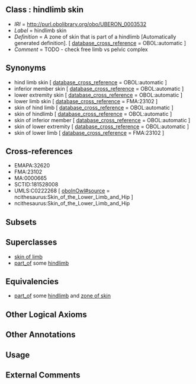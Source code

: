 
## Class : hindlimb skin

 * *IRI* = http://purl.obolibrary.org/obo/UBERON_0003532
 * *Label* = hindlimb skin
 * *Definition* = A zone of skin that is part of a hindlimb [Automatically generated definition]. [ [database_cross_reference](../../ef/oboInOwl#hasDbXref.md) = OBOL:automatic ]
 * *Comment* = TODO - check free limb vs pelvic complex

## Synonyms

 * hind limb skin [ [database_cross_reference](../../ef/oboInOwl#hasDbXref.md) = OBOL:automatic ]
 * inferior member skin [ [database_cross_reference](../../ef/oboInOwl#hasDbXref.md) = OBOL:automatic ]
 * lower extremity skin [ [database_cross_reference](../../ef/oboInOwl#hasDbXref.md) = OBOL:automatic ]
 * lower limb skin [ [database_cross_reference](../../ef/oboInOwl#hasDbXref.md) = FMA:23102 ]
 * skin of hind limb [ [database_cross_reference](../../ef/oboInOwl#hasDbXref.md) = OBOL:automatic ]
 * skin of hindlimb [ [database_cross_reference](../../ef/oboInOwl#hasDbXref.md) = OBOL:automatic ]
 * skin of inferior member [ [database_cross_reference](../../ef/oboInOwl#hasDbXref.md) = OBOL:automatic ]
 * skin of lower extremity [ [database_cross_reference](../../ef/oboInOwl#hasDbXref.md) = OBOL:automatic ]
 * skin of lower limb [ [database_cross_reference](../../ef/oboInOwl#hasDbXref.md) = FMA:23102 ]

## Cross-references

 * EMAPA:32620
 * FMA:23102
 * MA:0000665
 * SCTID:181528008
 * UMLS:C0222268 [ [oboInOwl#source](../../ce/oboInOwl#source.md) = ncithesaurus:Skin_of_the_Lower_Limb_and_Hip ]
 * ncithesaurus:Skin_of_the_Lower_Limb_and_Hip

## Subsets


## Superclasses

 * [skin of limb](../../UBERON/19/UBERON_0001419.md)
 * [part_of](../../BFO/50/BFO_0000050.md) some [hindlimb](../../UBERON/03/UBERON_0002103.md)

## Equivalencies

 * [part_of](../../BFO/50/BFO_0000050.md) some [hindlimb](../../UBERON/03/UBERON_0002103.md) and [zone of skin](../../UBERON/14/UBERON_0000014.md)

## Other Logical Axioms


## Other Annotations


## Usage


## External Comments


